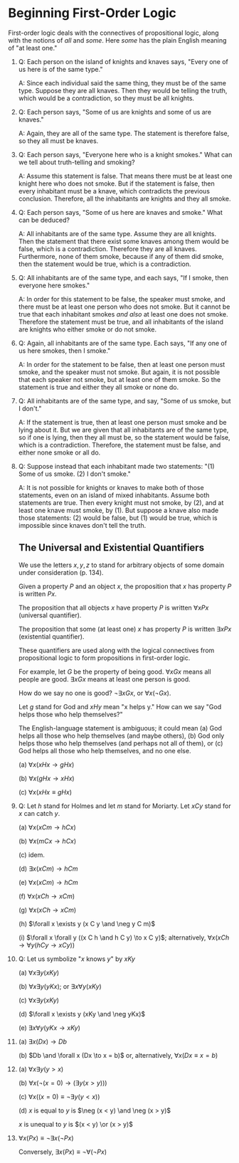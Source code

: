 # Beginning First-Order Logic

First-order logic deals with the connectives of propositional logic, along with the notions of *all* and *some*. Here *some* has the plain English meaning of "at least one."

1. Q: Each person on the island of knights and knaves says, "Every one of us here is of the same type."

   A: Since each individual said the same thing, they must be of the same type. Suppose they are all knaves. Then they would be telling the truth, which would be a contradiction, so they must be all knights.

2. Q: Each person says, "Some of us are knights and some of us are knaves."

   A: Again, they are all of the same type. The statement is therefore false, so they all must be knaves.

3. Q: Each person says, "Everyone here who is a knight smokes." What can we tell about truth-telling and smoking?

   A: Assume this statement is false. That means there must be at least one knight here who does not smoke. But if the statement is false, then every inhabitant must be a knave, which contradicts the previous conclusion. Therefore, all the inhabitants are knights and they all smoke.

4. Q: Each person says, "Some of us here are knaves and smoke." What can be deduced?

   A: All inhabitants are of the same type. Assume they are all knights. Then the statement that there exist some knaves among them would be false, which is a contradiction. Therefore they are all knaves. Furthermore, none of them smoke, because if any of them did smoke, then the statement would be true, which is a contradiction.

5. Q: All inhabitants are of the same type, and each says, "If I smoke, then everyone here smokes."

   A: In order for this statement to be false, the speaker must smoke, and there must be at least one person who does not smoke. But it cannot be true that each inhabitant smokes *and also* at least one does not smoke. Therefore the statement must be true, and all inhabitants of the island are knights who either smoke or do not smoke.

6. Q: Again, all inhabitants are of the same type. Each says, "If any one of us here smokes, then I smoke."

   A: In order for the statement to be false, then at least one person must smoke, and the speaker must not smoke. But again, it is not possible that each speaker not smoke, but at least one of them smoke. So the statement is true and either they all smoke or none do.

7. Q: All inhabitants are of the same type, and say, "Some of us smoke, but I don't."

   A: If the statement is true, then at least one person must smoke and be lying about it. But we are given that all inhabitants are of the same type, so if one is lying, then they all must be, so the statement would be false, which is a contradiction. Therefore, the statement must be false, and either none smoke or all do.

8. Q: Suppose instead that each inhabitant made two statements: "(1) Some of us smoke. (2) I don't smoke."

   A: It is not possible for knights or knaves to make both of those statements, even on an island of mixed inhabitants. Assume both statements are true. Then every knight must not smoke, by (2), and at least one knave must smoke, by (1). But suppose a knave also made those statements: (2) would be false, but (1) would be true, which is impossible since knaves don't tell the truth.

   ## The Universal and Existential Quantifiers

   We use the letters $x, y, z$ to stand for arbitrary objects of some domain under consideration (p. 134).

   Given a property $P$ and an object $x$, the proposition that $x$ has property $P$ is written $P x$.

   The proposition that all objects $x$ have property $P$ is written $\forall x P x$ (universal quantifier).

   The proposition that some (at least one) $x$ has property $P$ is written $\exists x P x$ (existential quantifier).

   These quantifiers are used along with the logical connectives from propositional logic to form propositions in first-order logic.

   For example, let $G$ be the property of being good. $\forall x G x$ means all people are good. $\exists x G x$ means at least one person is good.

   How do we say no one is good? $\neg \exists x G x$, or $\forall x (\neg G x)$.

   Let $g$ stand for God and $xHy$ mean "x helps y." How can we say "God helps those who help themselves?"

   The English-language statement is ambiguous; it could mean (a) God helps all those who help themselves (and maybe others), (b) God only helps those who help themselves (and perhaps not all of them), or (c) God helps all those who help themselves, and no one else.

   (a) $\forall x (x H x \to g H x)$

   (b) $\forall x (g H x \to x H x)$

   (c) $\forall x (x H x \equiv g H x)$

9. Q: Let $h$ stand for Holmes and let $m$ stand for Moriarty. Let $x C y$ stand for $x$ can catch $y$.

   (a) $\forall x (x C m \to h C x)$

   (b) $\forall x (m C x \to h C x)$

   (c) idem.

   (d) $\exists x (x C m) \to h C m$

   (e) $\forall x (x C m) \to h C m$

   (f) $\forall x (x C h \to x C m)$

   (g) $\forall x (x C h \to x C m)$

   (h) $\forall x \exists y (x C y \and \neg y C m)$

   (i) $\forall x \forall y ((x C h \and h C y) \to x C y)$; alternatively, $\forall x (x C h \to \forall y (h C y \to x C y))$

10. Q: Let us symbolize "$x$ knows $y$" by $xKy$

    (a) $\forall x \exists y (xKy)$

    (b) $\forall x \exists y (yKx)$; or $\exists x \forall y (xKy)$

    (c) $\forall x \exists y (xKy)$

    (d) $\forall x \exists y (xKy \and \neg yKx)$

    (e) $\exists x \forall y (yKx \to xKy)$

11. (a) $\exists x(Dx) \to Db$

    (b) $Db \and \forall x (Dx \to x = b)$ or, alternatively, $\forall x(Dx \equiv x = b)$

12. (a) $\forall x \exists y (y > x)$

    (b) $\forall x(\neg(x = 0) \to (\exists y (x > y)))$

    (c) $\forall x((x = 0) \equiv \neg \exists y (y < x))$

    (d) $x$ is equal to $y$ is $\neg (x < y) \and \neg (x > y)$

      $x$ is unequal to $y$ is $(x < y) \or (x > y)$

13. $\forall x (Px) \equiv \neg \exists x (\neg Px)$

    Conversely, $\exists x (Px) \equiv \neg \forall (\neg Px)$

